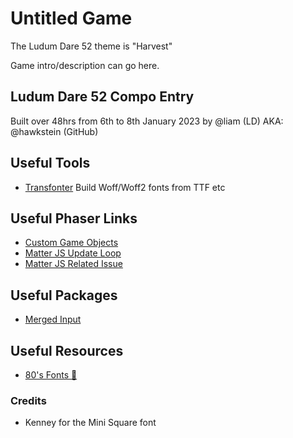 # Untitled Game

The Ludum Dare 52 theme is "Harvest"

Game intro/description can go here.

## Ludum Dare 52 Compo Entry

Built over 48hrs from 6th to 8th January 2023 by @liam (LD) AKA: @hawkstein (GitHub)

## Useful Tools

- [Transfonter](https://transfonter.org/) Build Woff/Woff2 fonts from TTF etc

## Useful Phaser Links

- [Custom Game Objects](https://blog.ourcade.co/posts/2020/organize-phaser-3-code-game-object-factory-methods/)
- [Matter JS Update Loop](https://phaser.discourse.group/t/question-about-matter-js-and-its-update-loop/4824)
- [Matter JS Related Issue](https://github.com/liabru/matter-js/pull/777)

## Useful Packages

- [Merged Input](https://github.com/GaryStanton/phaser3-merged-input)

## Useful Resources

- [80's Fonts 🤘](https://hyperpix.net/fonts/80s-fonts/)

### Credits

- Kenney for the Mini Square font
